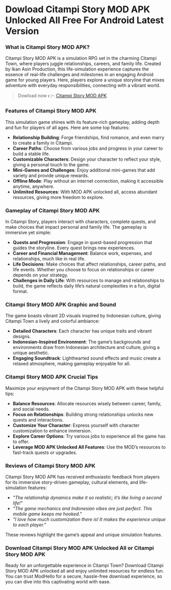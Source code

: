 # Dowload Citampi Story MOD APK Unlocked All Free For Android Latest Version 

### What is Citampi Story MOD APK?

Citampi Story MOD APK is a simulation RPG set in the charming Citampi Town, where players juggle relationships, careers, and family life. Created by Ikan Asin Production, this life-simulation experience captures the essence of real-life challenges and milestones in an engaging Android game for young players. Here, players explore a unique storyline that mixes adventure with everyday responsibilities, connecting with a vibrant world.


>Dowload now 👉: [Citampi Story MOD APK](https://modhello.com/citampi-stories/)

### Features of Citampi Story MOD APK

This simulation game shines with its feature-rich gameplay, adding depth and fun for players of all ages. Here are some top features:

- **Relationship Building**: Forge friendships, find romance, and even marry to create a family in Citampi.
- **Career Paths**: Choose from various jobs and progress in your career to build a stable life.
- **Customizable Characters**: Design your character to reflect your style, giving a personal touch to the game.
- **Mini-Games and Challenges**: Enjoy additional mini-games that add variety and provide unique rewards.
- **Offline Mode**: Play without an internet connection, making it accessible anytime, anywhere.
- **Unlimited Resources**: With MOD APK unlocked all, access abundant resources, giving more freedom to explore.

### Gameplay of Citampi Story MOD APK

In Citampi Story, players interact with characters, complete quests, and make choices that impact personal and family life. The gameplay is immersive yet simple:

- **Quests and Progression**: Engage in quest-based progression that guides the storyline. Every quest brings new experiences.
- **Career and Financial Management**: Balance work, expenses, and relationships, much like in real life.
- **Life Decisions**: Make choices that affect relationships, career paths, and life events. Whether you choose to focus on relationships or career depends on your strategy.
- **Challenges in Daily Life**: With resources to manage and relationships to build, the game reflects daily life’s natural complexities in a fun, digital format.

### Citampi Story MOD APK Graphic and Sound

The game boasts vibrant 2D visuals inspired by Indonesian culture, giving Citampi Town a lively and colorful ambiance:

- **Detailed Characters**: Each character has unique traits and vibrant designs.
- **Indonesian-Inspired Environment**: The game’s backgrounds and environments draw from Indonesian architecture and culture, giving a unique aesthetic.
- **Engaging Soundtrack**: Lighthearted sound effects and music create a relaxed atmosphere, making gameplay enjoyable for all.

### Citampi Story MOD APK Crucial Tips

Maximize your enjoyment of the Citampi Story MOD APK with these helpful tips:

- **Balance Resources**: Allocate resources wisely between career, family, and social needs.
- **Focus on Relationships**: Building strong relationships unlocks new quests and interactions.
- **Customize Your Character**: Express yourself with character customization to enhance immersion.
- **Explore Career Options**: Try various jobs to experience all the game has to offer.
- **Leverage MOD APK Unlocked All Features**: Use the MOD’s resources to fast-track quests or upgrades.

### Reviews of Citampi Story MOD APK

Citampi Story MOD APK has received enthusiastic feedback from players for its immersive story-driven gameplay, cultural elements, and life-simulation features:

- *"The relationship dynamics make it so realistic; it’s like living a second life!"*
- *"The game mechanics and Indonesian vibes are just perfect. This mobile game keeps me hooked."*
- *"I love how much customization there is! It makes the experience unique to each player."*

These reviews highlight the game’s appeal and unique simulation features.

### Download Citampi Story MOD APK Unlocked All or Citampi Story MOD APK

Ready for an unforgettable experience in Citampi Town? Download Citampi Story MOD APK unlocked all and enjoy unlimited resources for endless fun. You can trust ModHello for a secure, hassle-free download experience, so you can dive into this captivating world with ease.

